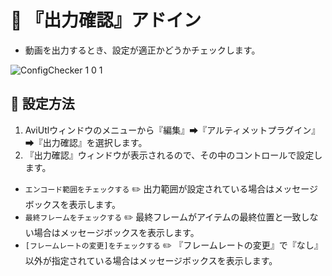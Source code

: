 ﻿# 🎉 『出力確認』アドイン

* 動画を出力するとき、設定が適正かどうかチェックします。

![ConfigChecker 1 0 1](https://github.com/hebiiro/AviUtl-Plugin-ConfigChecker/assets/96464759/05a5fc56-824a-41b7-ad82-b9eb28b585b3)

## 🔧 設定方法

1. AviUtlウィンドウのメニューから『編集』➡『アルティメットプラグイン』➡『出力確認』を選択します。
2. 『出力確認』ウィンドウが表示されるので、その中のコントロールで設定します。

* `エンコード範囲をチェックする` ✏️ 出力範囲が設定されている場合はメッセージボックスを表示します。
* `最終フレームをチェックする` ✏️ 最終フレームがアイテムの最終位置と一致しない場合はメッセージボックスを表示します。
* `[フレームレートの変更]をチェックする` ✏️ 『フレームレートの変更』で『なし』以外が指定されている場合はメッセージボックスを表示します。
